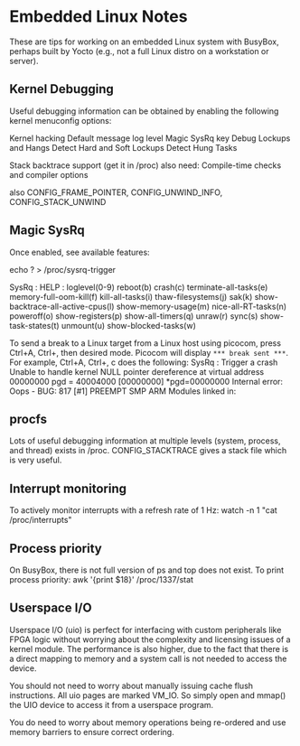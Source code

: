 Embedded Linux Notes
====================

These are tips for working on an embedded Linux system with BusyBox, perhaps
built by Yocto (e.g., not a full Linux distro on a workstation or server).

Kernel Debugging
----------------
Useful debugging information can be obtained by enabling the following kernel
menuconfig options:

Kernel hacking
  Default message log level
  Magic SysRq key
  Debug Lockups and Hangs
    Detect Hard and Soft Lockups
    Detect Hung Tasks

  Stack backtrace support (get it in /proc)
  also need:
  Compile-time checks and compiler options
    
  also CONFIG_FRAME_POINTER, CONFIG_UNWIND_INFO, CONFIG_STACK_UNWIND

Magic SysRq
-----------
Once enabled, see available features:

echo ? > /proc/sysrq-trigger

SysRq : HELP : loglevel(0-9) reboot(b) crash(c) terminate-all-tasks(e) memory-full-oom-kill(f) kill-all-tasks(i) thaw-filesystems(j) sak(k) show-backtrace-all-active-cpus(l) show-memory-usage(m) nice-all-RT-tasks(n) poweroff(o) show-registers(p) show-all-timers(q) unraw(r) sync(s) show-task-states(t) unmount(u) show-blocked-tasks(w)

To send a break to a Linux target from a Linux host using picocom, press
Ctrl+A, Ctrl+\, then desired mode. Picocom will display `*** break sent ***`. For
example, Ctrl+A, Ctrl+\, c does the following:
    SysRq : Trigger a crash
    Unable to handle kernel NULL pointer dereference at virtual address 00000000
    pgd = 40004000
    [00000000] *pgd=00000000
    Internal error: Oops - BUG: 817 [#1] PREEMPT SMP ARM
    Modules linked in:

procfs
------
Lots of useful debugging information at multiple levels (system, process, and
thread) exists in /proc. CONFIG_STACKTRACE gives a stack file which is very
useful.

Interrupt monitoring
--------------------
To actively monitor interrupts with a refresh rate of 1 Hz:
watch -n 1 "cat /proc/interrupts"

Process priority
----------------
On BusyBox, there is not full version of ps and top does not exist. To print process priority:
awk '{print $18}' /proc/1337/stat

Userspace I/O
-------------
Userspace I/O (uio) is perfect for interfacing with custom peripherals like FPGA logic without worrying about the complexity and licensing issues of a kernel module. The performance is also higher, due to the fact that there is a direct mapping to memory and a system call is not needed to access the device.

You should not need to worry about manually issuing cache flush instructions. All uio pages are marked VM_IO. So simply open and mmap() the UIO device to access it from a userspace program.

You do need to worry about memory operations being re-ordered and use memory barriers to ensure correct ordering.
